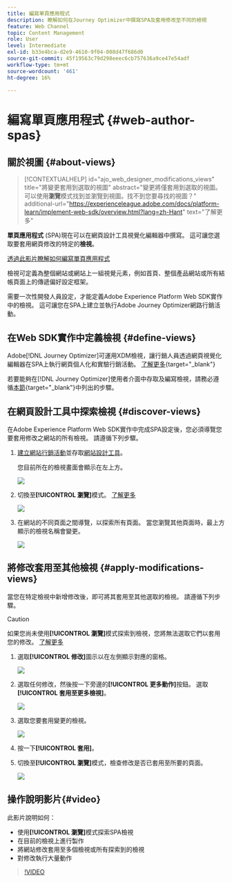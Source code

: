 ```yaml
---
title: 編寫單頁應用程式
description: 瞭解如何在Journey Optimizer中撰寫SPA及套用修改至不同的檢視
feature: Web Channel
topic: Content Management
role: User
level: Intermediate
exl-id: b33e4bca-d2e9-4610-9f04-008d47f686d0
source-git-commit: 45f19563c79d298eeec6cb757636a9ce47e54adf
workflow-type: tm+mt
source-wordcount: '461'
ht-degree: 16%

---
```


# 編寫單頁應用程式 {#web-author-spas}

## 關於視圖 {#about-views}

>[!CONTEXTUALHELP]
>id="ajo_web_designer_modifications_views"
>title="將變更套用到選取的視圖"
>abstract="變更將僅套用到選取的視圖。可以使用&#x200B;**瀏覽**&#x200B;模式找到並瀏覽到視圖。找不到您要尋找的視圖？"
>additional-url="https://experienceleague.adobe.com/docs/platform-learn/implement-web-sdk/overview.html?lang=zh-Hant" text="了解更多"

**單頁應用程式** (SPA)現在可以在網頁設計工具視覺化編輯器中撰寫。 這可讓您選取要套用網頁修改的特定的&#x200B;**檢視**。

[透過此影片瞭解如何編寫單頁應用程式](#video)

檢視可定義為整個網站或網站上一組視覺元素，例如首頁、整個產品網站或所有結帳頁面上的傳遞偏好設定框架。

需要一次性開發人員設定，才能定義Adobe Experience Platform Web SDK實作中的檢視。 這可讓您在SPA上建立並執行Adobe Journey Optimizer網路行銷活動。

## 在Web SDK實作中定義檢視 {#define-views}

Adobe[!DNL Journey Optimizer]可運用XDM檢視，讓行銷人員透過網頁視覺化編輯器在SPA上執行網頁個人化和實驗行銷活動。 [了解更多](https://experienceleague.adobe.com/docs/experience-platform/edge/personalization/ajo/web-spa-implementation.html?lang=zh-Hant){target="_blank"}

若要能夠在[!DNL Journey Optimizer]使用者介面中存取及編寫檢視，請務必遵循[本節](https://experienceleague.adobe.com/docs/experience-platform/edge/personalization/ajo/web-spa-implementation.html#implement-xdm-views){target="_blank"}中列出的步驟。

## 在網頁設計工具中探索檢視 {#discover-views}

在Adobe Experience Platform Web SDK實作中完成SPA設定後，您必須導覽您要套用修改之網站的所有檢視。 請遵循下列步驟。

1. [建立網站行銷活動](create-web.md)並存取[網站設計工具](edit-web-content.md)。

   您目前所在的檢視畫面會顯示在左上方。

   ![](assets/web-designer-view-home.png)

1. 切換至&#x200B;**[!UICONTROL 瀏覽]**&#x200B;模式。 [了解更多](../web/edit-web-content.md#browse-mode)

   ![](assets/web-designer-view-browse.png)

1. 在網站的不同頁面之間導覽，以探索所有頁面。 當您瀏覽其他頁面時，最上方顯示的檢視名稱會變更。

   ![](assets/web-designer-other-view.png)

## 將修改套用至其他檢視 {#apply-modifications-views}

當您在特定檢視中新增修改後，即可將其套用至其他選取的檢視。 請遵循下列步驟。

>[!CAUTION]
>
>如果您尚未使用&#x200B;**[!UICONTROL 瀏覽]**&#x200B;模式探索到檢視，您將無法選取它們以套用您的修改。 [了解更多](#discover-views)

1. 選取&#x200B;**[!UICONTROL 修改]**&#x200B;圖示以在左側顯示對應的窗格。

   ![](assets/web-designer-view-modifications-pane.png)

1. 選取任何修改，然後按一下旁邊的&#x200B;**[!UICONTROL 更多動作]**&#x200B;按鈕。 選取&#x200B;**[!UICONTROL 套用至更多檢視]**。

   ![](assets/web-designer-modifications-more-actions.png)

1. 選取您要套用變更的檢視。

   ![](assets/web-designer-modifications-apply-to.png)

1. 按一下&#x200B;**[!UICONTROL 套用]**。

1. 切換至&#x200B;**[!UICONTROL 瀏覽]**&#x200B;模式，檢查修改是否已套用至所要的頁面。

   ![](assets/web-designer-modifications-applied-view.png)

## 操作說明影片{#video}

此影片說明如何：

* 使用&#x200B;**[!UICONTROL 瀏覽]**&#x200B;模式探索SPA檢視
* 在目前的檢視上進行製作
* 將網站修改套用至多個檢視或所有探索到的檢視
* 對修改執行大量動作

>[!VIDEO](https://video.tv.adobe.com/v/3424536/?quality=12&learn=on)
